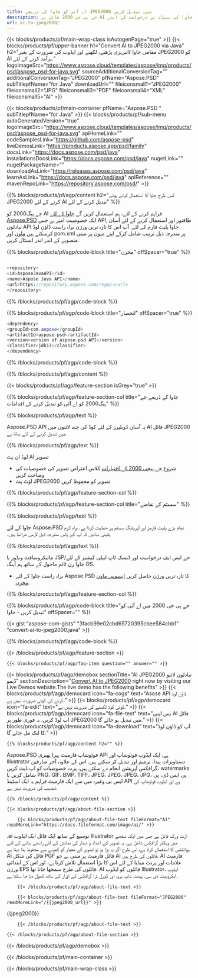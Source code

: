 ```yaml
---
title: اے آئی کو جاوا کے ذریعے JPEG2000 میں تبدیل کریں
description: جے پی جی 2000 فائل پر AI فارمیٹ کے لئے نمونہ جاوا تبادلوں کوڈ. کسی بھی ویب یا ڈیسک ٹاپ جاوا کی بنیاد پر درخواست کے اندر AI کو JPEG2000 میں تبدیل کرنے کے لئے اس مثال کوڈ کا استعمال کریں.
url: ai-to-jpeg2000/
---
```


{{< blocks/products/pf/main-wrap-class isAutogenPage="true" >}}
{{< blocks/products/pf/upper-banner h1="Convert AI to JPEG2000 via Java" h2="مقامی جاوا لائبریری پڑھنے، لکھنے اور ایڈوب کی ضرورت کے بغیر JPEG2000 کو AI برآمد کرنے کے لئے." logoImageSrc="https://www.aspose.cloud/templates/aspose/img/products/psd/aspose_psd-for-java.svg" sourceAdditionalConversionTag="" additionalConversionTag="JPEG2000" pfName="Aspose.PSD" subTitlepfName="for Java" downloadUrl="" fileiconsmall1="JPEG2000" fileiconsmall2="JPG" fileiconsmall3="PDF" fileiconsmall4="XML" fileiconsmall5="AI" >}}

{{< blocks/products/pf/main-container pfName="Aspose.PSD " subTitlepfName="for Java" >}}
{{< blocks/products/pf/sub-menu autoGeneratedVersion="true" logoImageSrc="https://www.aspose.cloud/templates/aspose/img/products/psd/aspose_psd-for-java.svg" apiHomeLink="" codeSamplesLink="https://github.com/aspose-psd" liveDemosLink="https://products.aspose.app/psd/family" docsLink="https://docs.aspose.com/psd/java" installationsDocsLink="https://docs.aspose.com/psd/java" nugetLink="" nugetPackageName="" downloadAsLink="https://releases.aspose.com/psd/java" learnAsLink="https://docs.aspose.com/psd/java" apiReference="" mavenRepoLink="https://repository.aspose.com/psd/" >}}

{{% blocks/products/pf/agp/content h2="کس طرح جاوا کا استعمال کرتے ہوئے JPEG2000 کرنے کے لئے AI تبدیل کرنے کے لئے" %}}

جے پیگ2000 کو AI فراہم کرنے کے لئے، ہم استعمال کریں گے <a href="/psd/{{< lang-code >}}java">جاوا کے لئے Aspose.PSD</a> ایک خصوصیت امیر ہے جس API, طاقتور اور استعمال کرنے کے لئے آسان تبادلوں API جاوا پلیٹ فارم کے لئے. آپ اس کا تازہ ترین ورژن براہ راست ڈاؤن لوڈ کرسکتے ہیں <a href="https://repository.aspose.com/psd/">ماون</a> اور pom.xml پر مندرجہ ذیل ترتیب شامل کرکے اپنے میون پر مبنی منصوبے کے اندر اندر انسٹال کریں.

{{% blocks/products/pf/agp/code-block title="مخزن" offSpacer="true" %}}

```cs

<repository>
<id>AsposeJavaAPI</id>
<name>Aspose Java API</name>
<url>https://repository.aspose.com/repo/</url>
</repository>

```

{{% /blocks/products/pf/agp/code-block %}}

{{% blocks/products/pf/agp/code-block title="انحصار" offSpacer="true" %}}

```cs
<dependency>
<groupId>com.aspose</groupId>
<artifactId>aspose-psd</artifactId>
<version>version of aspose-psd API</version>
<classifier>jdk17</classifier>
</dependency>

```

{{% /blocks/products/pf/agp/code-block %}}

{{% /blocks/products/pf/agp/content %}}

{{< blocks/products/pf/agp/feature-section isGrey="true" >}}

{{% blocks/products/pf/agp/feature-section-col title="جاوا کے ذریعے جے پیگ2000 کو اے آئی کو تبدیل کرنے کے اقدامات" %}}

{{% blocks/products/pf/agp/text %}}

 Aspose.PSD API یہ آسان ڈویلپرز کے لئے کوڈ کی چند لائنوں میں AI فائل JPEG2000 میں تبدیل کرنے کے لئے بناتا ہے.

{{% /blocks/products/pf/agp/text %}}

لوڈ ان پٹ AI تصویر
- شروع [جے پیجی 2000 کے اختیارات](https://apireference.aspose.com/psd/java/com.aspose.psd.imageoptions/jpeg2000Options) کلاس اعتراض
تصویر کی خصوصیات کی وضاحت کریں
- آؤٹ پٹ JPEG2000 تصویر کو محفوظ کریں

{{% /blocks/products/pf/agp/feature-section-col %}}

{{% blocks/products/pf/agp/feature-section-col title="سسٹم کے تقاضے" %}}

{{% blocks/products/pf/agp/text %}}

 جاوا کے لئے Aspose.PSD تمام بڑے پلیٹ فارمز اور آپریٹنگ سسٹم پر حمایت کرتا ہے. براہ کرم یقینی بنائیں کہ آپ کے پاس مندرجہ ذیل لازمی شرائط ہیں۔

{{% /blocks/products/pf/agp/text %}}

مائیکروسافٹ ونڈوز یا JSP/جے ایس ایف درخواست اور ڈیسک ٹاپ ایپلی کیشنز کے لئے جاوا رن ٹائم ماحول کے ساتھ ہم آہنگ OS.
- براہ راست جاوا کے لئے Aspose.PSD کا تازہ ترین ورژن حاصل کریں
 [ایسوس ماون مخزن](https://repository.aspose.com/psd/).

{{% /blocks/products/pf/agp/feature-section-col %}}

{{% blocks/products/pf/agp/code-block title="جے پی جی 2000 میں اے آئی کو تبدیل کریں - جاوا" offSpacer="" %}}

{{< gist "aspose-com-gists" "3facb99e02cbd65720395cbee584cbb1" "convert-ai-to-jpeg2000.java" >}}

{{% /blocks/products/pf/agp/code-block %}}

{{< /blocks/products/pf/agp/feature-section >}}

    {{< blocks/products/pf/agp/faq-item question="" answer="" >}}
 

<!-- aboutfile Starts -->

{{< blocks/products/pf/agp/demobox sectionTitle="AI JPEG2000 تبادلوں لائیو ڈیمو" sectionDescription="[Convert AI to JPEG2000](https://products.aspose.app/psd/conversion/ai-to-jpeg2000) right now by visiting our Live Demos website.The live demo has the following benefits" >}}
        {{< blocks/products/pf/agp/democard icon="fa-cogs" text="Asose API ڈاؤن لوڈ کرنے کی کوئی ضرورت نہیں ہے." >}}
        {{< blocks/products/pf/agp/democard icon="fa-edit" text="کوئی کوڈ لکھنے کی ضرورت نہیں ہے." >}}
        {{< blocks/products/pf/agp/democard icon="fa-file-text" text="بس اپنی AI فائل اپ لوڈ کریں، یہ فوری طور پر JPEG2000 میں تبدیل ہو جائے گا." >}}
        {{< blocks/products/pf/agp/democard icon="fa-download" text="آپ کو ڈاؤن لوڈ کا لنک مل جائے گا." >}}

    {{% blocks/products/pf/agp/content h2="" %}}

Aspose.PSD فوٹوشاپ فارمیٹ ہیرا پھیری API ہے. ایک ایڈوب فوٹوشاپ اور Illustrator دستاویزات پیدا، ترمیم اور تبدیل کر سکتے ہیں. اس کے علاوہ، آخر صارفین گرافکس آپریشن انجام دے سکتے ہیں، پرت خصوصیات کو اپ ڈیٹ کریں، watermarks شامل کریں یا PNG، GIF، BMP، TIFF، JPEG، JPEG، JPEG، JPG، پی ایس ڈی، پی ایس بی وغیرہ میں سے ایک فارمیٹ فراہم یہ ایک اسٹینڈ API ہے اور ایڈوب فوٹوشاپ کی تنصیب کی ضرورت نہیں ہے.  



    {{% /blocks/products/pf/agp/content %}}

    {{< blocks/products/pf/agp/about-file-section >}}

        {{< blocks/products/pf/agp/about-file-text fileFormat="AI" readMoreLink="https://docs.fileformat.com/image/ai/" >}}
.ai توسیع کے ساتھ ایک فائل ایک ایڈوب Illustrator آرٹ ورک فائل ہے جس میں ایک صفحے میں ویکٹر گرافکس شامل ہے. یہ تصویر کے اعداد و شمار کی نمائش کے لئے راستے بنانے کے لئے پوائنٹس کا استعمال کرتا ہے، اس طرح اگر یہ بڑا ہو تو تصویر کے معیار کو کھونے سے محفوظ بنا دیتا ہے. AI فائل کی شکل PGF فائل فارمیٹ پر مبنی ہے جو AI فائلوں کی طرح ہیں. AI فارمیٹ علامات اور پرنٹ میڈیا کے لئے اس کا بڑا استعمال تلاش کرتا ہے، اور اس کے ابتدائی ورژن EPS فائلوں کی طرح سمجھا جاتا تھا. AI فائلوں کو ایڈوب Illustrator، ایڈوب ایکروبیٹ ڈی سی، پینٹ شاپ پرو، اور کورل ڈرا گرافکس کے اوزار کے ساتھ کھول دیا جا سکتا ہے.

        {{< /blocks/products/pf/agp/about-file-text >}}

        {{< blocks/products/pf/agp/about-file-text fileFormat="JPEG2000" readMoreLink="/{{jpeg2000_url}}" >}}
{{jpeg2000}}

        {{< /blocks/products/pf/agp/about-file-text >}}

    {{< /blocks/products/pf/agp/about-file-section >}}

{{< /blocks/products/pf/agp/demobox >}}

<!-- aboutfile Ends -->



{{< /blocks/products/pf/main-container >}}
    
{{< /blocks/products/pf/main-wrap-class >}}
